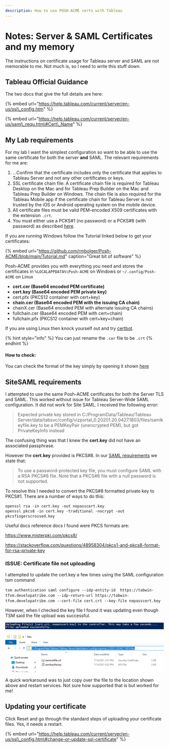 ```yaml
---
description: How to use POSH-ACME certs with Tableau
---
```


# Notes: Server & SAML Certificates and my memory

The instructions on certificate usage for Tableau server and SAML are not memorable to me. Not much is, so I need to write this stuff down.

## Tableau Official Guidance

The two docs that give the full details are here:

{% embed url="https://help.tableau.com/current/server/en-us/ssl\_config.htm" %}

{% embed url="https://help.tableau.com/current/server/en-us/saml\_requ.htm\#Cert\_Name" %}

## My Lab requirements

For my lab I want the simplest configuration so want to be able to use the same certificate for both the server **and** SAML. The relevant requirements for me are:

1. ...Confirm that the certificate includes only the certificate that applies to Tableau Server and not any other certificates or keys.
2. SSL certificate chain file: A certificate chain file is required for Tableau Desktop on the Mac and for Tableau Prep Builder on the Mac and Tableau Prep Builder on Windows. The chain file is also required for the Tableau Mobile app if the certificate chain for Tableau Server is not trusted by the iOS or Android operating system on the mobile device.
3. All certificate files must be valid PEM-encoded X509 certificates with the extension `.crt`.
4. You must either use a PCKS\#1 \(no password\) or a PCKS\#8 \(with password\) as described [here](https://help.tableau.com/current/server/en-us/saml_requ.htm#certificate-and-identity-provider-idp-requirements). 

If you are running Windows follow the Tutorial linked below to get your certificates:

{% embed url="https://github.com/rmbolger/Posh-ACME/blob/main/Tutorial.md" caption="Great bit of software" %}

Posh-ACME provides you with everything you need and stores the certificates in `%LOCALAPPDATA%\Posh-ACME` on Windows or `~/.config/Posh-ACME` on Linux

* **cert.cer \(Base64 encoded PEM certificate\)** 
* **cert.key \(Base64 encoded PEM private key\)** 
* cert.pfx \(PKCS12 container with cert+key\) 
* **chain.cer \(Base64 encoded PEM with the issuing CA chain\)** 
* chainX.cer \(Base64 encoded PEM with alternate issuing CA chains\) 
* fullchain.cer \(Base64 encoded PEM with cert+chain\) 
* fullchain.pfx \(PKCS12 container with cert+key+chain\)

If you are using Linux then knock yourself out and try [certbot](https://certbot.eff.org/).

{% hint style="info" %}
You can just rename the `.cer` file to be `.crt` 
{% endhint %}

#### How to check:

You can check the format of the key simply by opening it shown [here](https://stackoverflow.com/questions/48958304/pkcs1-and-pkcs8-format-for-rsa-private-key)

## SiteSAML requirements

I attempted to use the same Posh-ACME certificates for both the Server TLS and SAML. This worked without issue for Tableau Server-Wide SAML configuration. It did not work for Site SAML. I received the following error:

> Expected private key stored in C:/ProgramData/Tableau/Tableau Server/data/tabsvc/config/vizportal\_0.20201.20.0427.1803/files/samlkeyfile.key to be a PEMKeyPair \(unencrypted PEM\), but got PrivateKeyInfo instead

The confusing thing was that I knew the **cert.key** did not have an associated passphrase.

However the **cert.key** provided is PKCS\#8. In our [SAML requirements](https://help.tableau.com/current/server/en-us/saml_requ.htm) we state that:

> To use a password-protected key file, you must configure SAML with a RSA PKCS\#8 file. Note that a PKCS\#8 file with a null password is not supported.

To resolve this I needed to convert the PKCS\#8 formatted private key to PKCS\#1. There are a number of ways to do this:

```text
openssl rsa -in cert.key -out nopasscert.key 
openssl pkcs8 -in cert.key -traditional -nocrypt -out pkcsfingerscrossed.key  
```

Useful docs reference docs I found were PKCS formats are:

[https://www.misterpki.com/pkcs8/ ](%20https://www.misterpki.com/pkcs8/%20
)

[https://stackoverflow.com/questions/48958304/pkcs1-and-pkcs8-format-for-rsa-private-key  
](%20https://www.misterpki.com/pkcs8/%20
)

### ISSUE: Certificate file not uploading

I attempted to update the cert.key a few times using the SAML configuration tsm command

`tsm authentication saml configure --idp-entity-id  https://tabwin-tfvm.developatribe.com --idp-return-url https://tabwin-tfvm.developatribe.com --cert-file cert.crt --key-file nopasscert.key` 

However, when I checked the key file I found it was updating even though TSM said the file upload was successful.

![](.gitbook/assets/image%20%28129%29.png)

![](.gitbook/assets/image%20%28128%29.png)

A quick workaround was to just copy over the file to the location shown above and restart services. Not sure how supported that is but worked for me!

## Updating your certificate

Click Reset and go through the standard steps of uploading your certificate files. Yes, it needs a restart.

{% embed url="https://help.tableau.com/current/server/en-us/ssl\_config.htm\#change-or-update-ssl-certificate" %}



